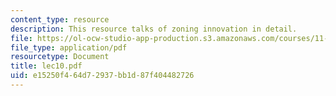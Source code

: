 ```yaml
---
content_type: resource
description: This resource talks of zoning innovation in detail.
file: https://ol-ocw-studio-app-production.s3.amazonaws.com/courses/11-360-community-growth-and-land-use-planning-fall-2005/e15250f464d72937bb1d87f404482726_lec10.pdf
file_type: application/pdf
resourcetype: Document
title: lec10.pdf
uid: e15250f4-64d7-2937-bb1d-87f404482726
---
```

